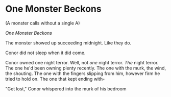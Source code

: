 # One Monster Beckons
(A monster calls without a single A)

*One Monster Beckons*

The monster showed up succeeding midnight. Like they do.

Conor did not sleep when it did come.

Conor owned one night terror. Well, not *one* night terror. *The* night terror. The one he'd been owning plenty recently. The one with the murk, the wind, the shouting. The one with the fingers slipping from him, however firm he tried to hold on. The one that kept ending with-

"Get lost," Conor whispered into the murk of his bedroom
